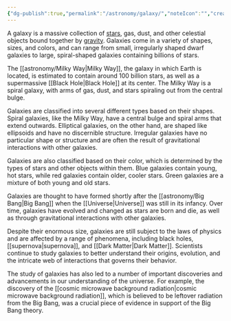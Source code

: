 ```yaml
---
{"dg-publish":true,"permalink":"/astronomy/galaxy/","noteIcon":"","created":"2023-11-15T21:23:30.487+05:30"}
---
```


A galaxy is a massive collection of [stars](https://astrobase.miraheze.org/wiki/Stars "Stars"), gas, dust, and other celestial objects bound together by [gravity](https://astrobase.miraheze.org/wiki/Gravity "Gravity"). Galaxies come in a variety of shapes, sizes, and colors, and can range from small, irregularly shaped dwarf galaxies to large, spiral-shaped galaxies containing billions of stars.

The [[astronomy/Milky Way\|Milky Way]], the galaxy in which Earth is located, is estimated to contain around 100 billion stars, as well as a supermassive [[Black Hole\|Black Hole]] at its center. The Milky Way is a spiral galaxy, with arms of gas, dust, and stars spiraling out from the central bulge.

Galaxies are classified into several different types based on their shapes. Spiral galaxies, like the Milky Way, have a central bulge and spiral arms that extend outwards. Elliptical galaxies, on the other hand, are shaped like ellipsoids and have no discernible structure. Irregular galaxies have no particular shape or structure and are often the result of gravitational interactions with other galaxies.

Galaxies are also classified based on their color, which is determined by the types of stars and other objects within them. Blue galaxies contain young, hot stars, while red galaxies contain older, cooler stars. Green galaxies are a mixture of both young and old stars.

Galaxies are thought to have formed shortly after the [[astronomy/Big Bang\|Big Bang]] when the [[Universe\|Universe]] was still in its infancy. Over time, galaxies have evolved and changed as stars are born and die, as well as through gravitational interactions with other galaxies.

Despite their enormous size, galaxies are still subject to the laws of physics and are affected by a range of phenomena, including black holes, [[supernova\|supernova]], and [[Dark Matter\|Dark Matter]]. Scientists continue to study galaxies to better understand their origins, evolution, and the intricate web of interactions that governs their behavior.

The study of galaxies has also led to a number of important discoveries and advancements in our understanding of the universe. For example, the discovery of the [[cosmic microwave background radiation\|cosmic microwave background radiation]], which is believed to be leftover radiation from the Big Bang, was a crucial piece of evidence in support of the Big Bang theory.